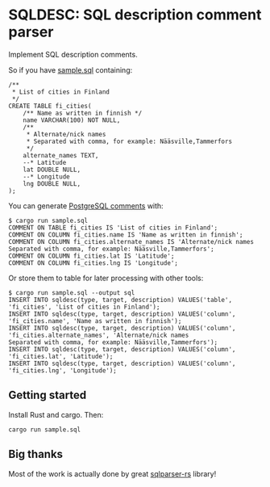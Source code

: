 # SQLDESC: SQL description comment parser

Implement SQL description comments.

So if you have [sample.sql](sample.sql) containing:
```
/**
 * List of cities in Finland
 */
CREATE TABLE fi_cities(
    /** Name as written in finnish */
    name VARCHAR(100) NOT NULL,
    /**
     * Alternate/nick names
     * Separated with comma, for example: Nääsville,Tammerfors
     */
    alternate_names TEXT,
    --* Latitude
    lat DOUBLE NULL,
    --* Longitude
    lng DOUBLE NULL,
);
```

You can generate [PostgreSQL comments](https://www.postgresql.org/docs/current/sql-comment.html) with:
```
$ cargo run sample.sql
COMMENT ON TABLE fi_cities IS 'List of cities in Finland';
COMMENT ON COLUMN fi_cities.name IS 'Name as written in finnish';
COMMENT ON COLUMN fi_cities.alternate_names IS 'Alternate/nick names
Separated with comma, for example: Nääsville,Tammerfors';
COMMENT ON COLUMN fi_cities.lat IS 'Latitude';
COMMENT ON COLUMN fi_cities.lng IS 'Longitude';
```

Or store them to table for later processing with other tools:
```
$ cargo run sample.sql --output sql
INSERT INTO sqldesc(type, target, description) VALUES('table', 'fi_cities', 'List of cities in Finland');
INSERT INTO sqldesc(type, target, description) VALUES('column', 'fi_cities.name', 'Name as written in finnish');
INSERT INTO sqldesc(type, target, description) VALUES('column', 'fi_cities.alternate_names', 'Alternate/nick names
Separated with comma, for example: Nääsville,Tammerfors');
INSERT INTO sqldesc(type, target, description) VALUES('column', 'fi_cities.lat', 'Latitude');
INSERT INTO sqldesc(type, target, description) VALUES('column', 'fi_cities.lng', 'Longitude');

```

## Getting started

Install Rust and cargo. Then:

```
cargo run sample.sql
```

## Big thanks

Most of the work is actually done by great [sqlparser-rs](https://github.com/andygrove/sqlparser-rs) library!

